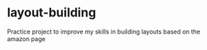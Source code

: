 # layout-building
Practice project to improve my skills in building layouts based on the amazon page
